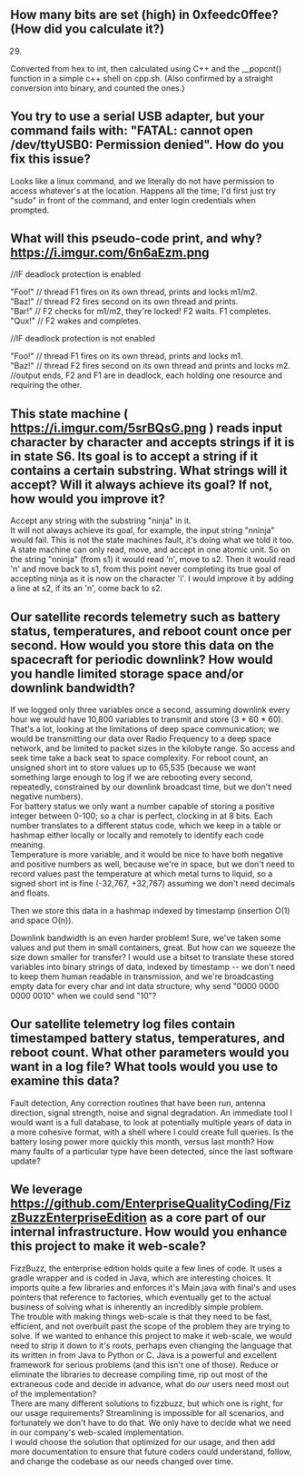 ## How many bits are set (high) in 0xfeedc0ffee? (How did you calculate it?)

29.
Converted from hex to int, then calculated using C++ and the __popcnt() function in a simple c++ shell on cpp.sh. (Also confirmed by a straight conversion into binary, and counted the ones.) 


## You try to use a serial USB adapter, but your command fails with: "FATAL: cannot open /dev/ttyUSB0: Permission denied". How do you fix this issue?

Looks like a linux command, and we literally do not have permission to access whatever's at the location.  Happens all the time; I'd first just try "sudo" in front of the command, and enter login credentials when prompted.  


## What will this pseudo-code print, and why? https://i.imgur.com/6n6aEzm.png

//IF deadlock protection is enabled  

"Foo!" // thread F1 fires on its own thread, prints and locks m1/m2.  
"Baz!" // thread F2 fires second on its own thread and prints.  
"Bar!" // F2 checks for m1/m2, they're locked!  F2 waits. F1 completes.  
"Qux!" // F2 wakes and completes.  

//IF deadlock protection is not enabled  

"Foo!" // thread F1 fires on its own thread, prints and locks m1.  
"Baz!" // thread F2 fires second on its own thread and prints and locks m2.  
//output ends, F2 and F1 are in deadlock, each holding one resource and requiring the other.  

## This state machine ( https://i.imgur.com/5srBQsG.png ) reads input character by character and accepts strings if it is in state S6. Its goal is to accept a string if it contains a certain substring. What strings will it accept? Will it always achieve its goal? If not, how would you improve it?

Accept any string with the substring "ninja" in it.  
It will not always achieve its goal, for example, the input string "nninja" would fail.  This is not the state machines fault, it's doing what we told it too.  A state machine can only read, move, and accept in one atomic unit.  So on the string "nninja" (from s1) it would read 'n', move to s2.  Then it would read 'n' and move back to s1, from this point never completing its true goal of accepting ninja as it is now on the character 'i'. 
I would improve it by adding a line at s2, if its an 'n', come back to s2.


## Our satellite records telemetry such as battery status, temperatures, and reboot count once per second. How would you store this data on the spacecraft for periodic downlink? How would you handle limited storage space and/or downlink bandwidth?

If we logged only three variables once a second, assuming downlink every hour we would have 10,800 variables to transmit and store (3 * 60 * 60).   That's a lot, looking at the limitations of deep space communication; we would be transmitting our data over Radio Frequency to a deep space network, and be limited to packet sizes in the kilobyte range. 
So access and seek time take a back seat to space complexity.
For reboot count, an unsigned short int to store values up to 65,535 (because we want something large enough to log if we are rebooting every second, repeatedly, constrained by our downlink broadcast time, but we don't need negative numbers).  
For battery status we only want a number capable of storing a positive integer between 0-100; so a char is perfect, clocking in at 8 bits.  Each number translates to a different status code, which we keep in a table or hashmap either locally or locally and remotely to identify each code meaning.  
Temperature is more variable, and it would be nice to have both negative and positive numbers as well, because we're in space, but we don't need to record values past the temperature at which metal turns to liquid, so a signed short int is fine (-32,767, +32,767) assuming we don't need decimals and floats.

Then we store this data in a hashmap indexed by timestamp (insertion O(1) and space O(n)).

Downlink bandwidth is an even harder problem!  Sure, we've taken some values and put them in small containers, great.  But how can we squeeze the size down smaller for transfer?  I would use a bitset to translate these stored variables into binary strings of data, indexed by timestamp -- we don't need to keep them human readable in transmission, and we're broadcasting empty data for every char and int data structure; why send "0000 0000 0000 0010" when we could send "10"?

## Our satellite telemetry log files contain timestamped battery status, temperatures, and reboot count. What other parameters would you want in a log file? What tools would you use to examine this data?

Fault detection, Any correction routines that have been run, antenna direction, signal strength, noise and signal degradation.  An immediate tool I would want is a full database, to look at potentially multiple years of data in a more cohesive format, with a shell where I could create full queries.  Is the battery losing power more quickly this month, versus last month?  How many faults of a particular type have been detected, since the last software update? 


## We leverage https://github.com/EnterpriseQualityCoding/FizzBuzzEnterpriseEdition as a core part of our internal infrastructure. How would you enhance this project to make it web-scale?

FizzBuzz, the enterprise edition holds quite a few lines of code.   It uses a gradle wrapper and is coded in Java, which are interesting choices.  It imports quite a few libraries and enforces it's Main.java with final's and uses pointers that reference to factories, which eventually get to the actual business of solving what is inherently an incredibly simple problem.  
The trouble with making things web-scale is that they need to be fast, efficient, and not overbuilt past the scope of the problem they are trying to solve.  If we wanted to enhance this project to make it web-scale, we would need to strip it down to it's roots, perhaps even changing the language that its written in from Java to Python or C.  Java is a powerful and excellent framework for serious problems  (and this isn't one of those).  Reduce or eliminate the libraries to decrease compiling time, rip out most of the extraneous code and decide in advance, what do *our* users need most out of the implementation?  
There are many different solutions to fizzbuzz, but which one is right, for our usage requirements?  Streamlining is impossible for all scenarios, and fortunately we don't have to do that.  We only have to decide what we need in our company's web-scaled implementation.   
I would choose the solution that optimized for our usage, and then add more documentation to ensure that future coders could understand, follow, and change the codebase as our needs changed over time.